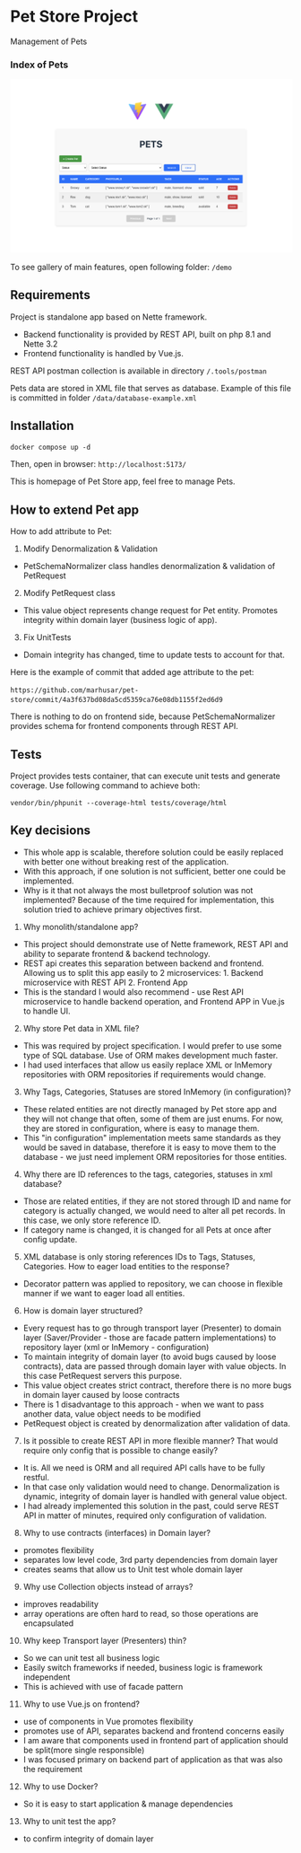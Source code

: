 Pet Store Project
=================

Management of Pets

### Index of Pets
![Index of Pets](demo/index-of-pets.png)

To see gallery of main features, open following folder:
`/demo`

Requirements
------------

Project is standalone app based on Nette framework.
* Backend functionality is provided by REST API, built on php 8.1 and Nette 3.2
* Frontend functionality is handled by Vue.js.

REST API postman collection is available in directory `/.tools/postman`

Pets data are stored in XML file that serves as database.
Example of this file is committed in folder `/data/database-example.xml`

Installation
------------

```
docker compose up -d
```

Then, open in browser:
`http://localhost:5173/`

This is homepage of Pet Store app, feel free to manage Pets.

How to extend Pet app
------------

How to add attribute to Pet:

1. Modify Denormalization & Validation
- PetSchemaNormalizer class handles denormalization & validation of PetRequest
2. Modify PetRequest class
- This value object represents change request for Pet entity. Promotes integrity within domain layer (business logic of app).
3. Fix UnitTests
- Domain integrity has changed, time to update tests to account for that.

Here is the example of commit that added age attribute to the pet:

`https://github.com/marhusar/pet-store/commit/4a3f637bd08da5cd5359ca76e08db1155f2ed6d9`

There is nothing to do on frontend side, because PetSchemaNormalizer provides schema for frontend components through REST API.

Tests
------------

Project provides tests container, that can execute unit tests and generate coverage.
Use following command to achieve both:
```
vendor/bin/phpunit --coverage-html tests/coverage/html
```

Key decisions
------------

- This whole app is scalable, therefore solution could be easily replaced with better one without breaking rest of the application.
- With this approach, if one solution is not sufficient, better one could be implemented.
- Why is it that not always the most bulletproof solution was not implemented? Because of the time required for implementation, this solution tried to achieve primary objectives first.

1. Why monolith/standalone app?

- This project should demonstrate use of Nette framework, REST API and ability to separate frontend & backend technology.
- REST api creates this separation between backend and frontend. Allowing us to split this app easily to 2 microservices: 1. Backend microservice with REST API 2. Frontend App
- This is the standard I would also recommend - use Rest API microservice to handle backend operation, and Frontend APP in Vue.js to handle UI.

2. Why store Pet data in XML file?

- This was required by project specification. I would prefer to use some type of SQL database. Use of ORM makes development much faster.
- I had used interfaces that allow us easily replace XML or InMemory repositories with ORM repositories if requirements would change.

3. Why Tags, Categories, Statuses are stored InMemory (in configuration)?

- These related entities are not directly managed by Pet store app and they will not change that often, some of them are just enums. For now, they are stored in configuration, where is easy to manage them.
- This "in configuration" implementation meets same standards as they would be saved in database, therefore it is easy to move them to the database - we just need implement ORM repositories for those entities.

4. Why there are ID references to the tags, categories, statuses in xml database?

- Those are related entities, if they are not stored through ID and name for category is actually changed, we would need to alter all pet records. In this case, we only store reference ID.
- If category name is changed, it is changed for all Pets at once after config update.

5. XML database is only storing references IDs to Tags, Statuses, Categories. How to eager load entities to the response?
- Decorator pattern was applied to repository, we can choose in flexible manner if we want to eager load all entities.

6. How is domain layer structured?

- Every request has to go through transport layer (Presenter) to domain layer (Saver/Provider - those are facade pattern implementations) to repository layer (xml or InMemory - configuration)
- To maintain integrity of domain layer (to avoid bugs caused by loose contracts), data are passed through domain layer with value objects. In this case PetRequest servers this purpose.
- This value object creates strict contract, therefore there is no more bugs in domain layer caused by loose contracts
- There is 1 disadvantage to this approach - when we want to pass another data, value object needs to be modified
- PetRequest object is created by denormalization after validation of data.

7. Is it possible to create REST API in more flexible manner? That would require only config that is possible to change easily?
- It is. All we need is ORM and all required API calls have to be fully restful.
- In that case only validation would need to change. Denormalization is dynamic, integrity of domain layer is handled with general value object.
- I had already implemented this solution in the past, could serve REST API in matter of minutes, required only configuration of validation.

8. Why to use contracts (interfaces) in Domain layer?
- promotes flexibility
- separates low level code, 3rd party dependencies from domain layer
- creates seams that allow us to Unit test whole domain layer

9. Why use Collection objects instead of arrays?
- improves readability
- array operations are often hard to read, so those operations are encapsulated

10. Why keep Transport layer (Presenters) thin?
- So we can unit test all business logic
- Easily switch frameworks if needed, business logic is framework independent
- This is achieved with use of facade pattern

11. Why to use Vue.js on frontend?
- use of components in Vue promotes flexibility
- promotes use of API, separates backend and frontend concerns easily
- I am aware that components used in frontend part of application should be split(more single responsible)
- I was focused primary on backend part of application as that was also the requirement

12. Why to use Docker?
- So it is easy to start application & manage dependencies

13. Why to unit test the app?
- to confirm integrity of domain layer
